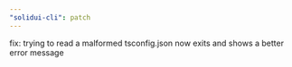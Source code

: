 ```yaml
---
"solidui-cli": patch
---
```


fix: trying to read a malformed tsconfig.json now exits and shows a better error message
